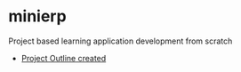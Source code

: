# minierp
Project based learning application development from scratch


* [Project Outline created](./project_outline.md)
